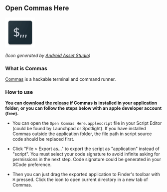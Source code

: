 ## Open Commas Here

<img src="https://raw.githubusercontent.com/CyanSalt/commas/master/src/assets/images/icon.png" width="96">

*(Icon generated by [Android Asset Studio](https://romannurik.github.io/AndroidAssetStudio/icons-launcher.html#foreground.type=text&foreground.text.text=%24%2C%2C%2C&foreground.text.font=Oxygen&foreground.space.trim=1&foreground.space.pad=0.35&foreColor=rgb(192%2C%20197%2C%20206)&backColor=rgb(27%2C%2043%2C%2052)&crop=0&backgroundShape=square&effects=none&name=ic_launcher))*

### What is Commas

[Commas](https://github.com/CyanSalt/commas) is a hackable terminal and command runner.

### How to use

**You can [download the release](https://github.com/CyanSalt/open-commas-here/releases) if Commas is installed in your application folder; or you can follow the steps below with an apple developer account (free).**

* You can open the `Open Commas Here.applescript` file in your Script Editor (could be found by Launchpad or Spotlight). If you have installed Commas outside the application folder, the file path in script source code should be replaced first.

* Click "File > Export as..." to export the script as "application" instead of "script". You must select your code signature to avoid infinite asking for permissions in the next step. Code signature could be generated in your XCode preference.

* Then you can just drag the exported application to Finder's toolbar with <kbd>&#8984;</kbd> pressed. Click the icon to open current directory in a new tab of Commas.
